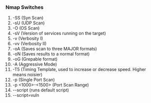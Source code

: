 ### Nmap Switches 
1. -SS (Syn Scan) 
2. -sU (UDP Scan) 
3. -O (OS Scan) 
4. -sV (Version of services running on the target) 
5. -v (Verbosity I) 
6. -vv (Verbosity II)
7. -oA (Saves scan to three MAJOR formats)
8. -oN (Saves results to a normal format) 
9. -oG (Grepable format) 
10. -A (Aggressive Mode) 
11. -T5 (Timing Template, used to increase or decrease speed. Higher means noisier) 
12. -p <port> (Single Port Scan) 
13. -p <1000>-<1500> (Port Scan Range) 
14. --script (runs default script) 
15. --script=vuln
